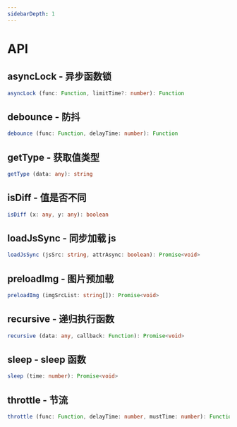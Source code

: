 ```yaml
---
sidebarDepth: 1
---
```


# API

## asyncLock - 异步函数锁

```typescript
asyncLock (func: Function, limitTime?: number): Function
```

## debounce - 防抖

```typescript
debounce (func: Function, delayTime: number): Function
```

## getType - 获取值类型

```typescript
getType (data: any): string
```

## isDiff - 值是否不同

```typescript
isDiff (x: any, y: any): boolean
```

## loadJsSync - 同步加载 js

```typescript
loadJsSync (jsSrc: string, attrAsync: boolean): Promise<void>
```

## preloadImg - 图片预加载

```typescript
preloadImg (imgSrcList: string[]): Promise<void>
```

## recursive - 递归执行函数

```typescript
recursive (data: any, callback: Function): Promise<void>
```

## sleep - sleep 函数

```typescript
sleep (time: number): Promise<void>
```

## throttle - 节流

```typescript
throttle (func: Function, delayTime: number, mustTime: number): Function
```
